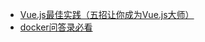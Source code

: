 * [Vue.js最佳实践（五招让你成为Vue.js大师）
](https://segmentfault.com/a/1190000014085613?utm_source=weekly&utm_medium=email&utm_campaign=email_weekly)
* [docker问答录必看](https://blog.lab99.org/post/docker-2016-07-14-faq.html)



